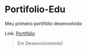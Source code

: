 # Portifolio-Edu
Meu primeiro portifólio desenvolvido

Link: <a href="https://portifolio-edu.vercel.app/index.html">Portifólio</a>


> Em Desenvolvimento!
